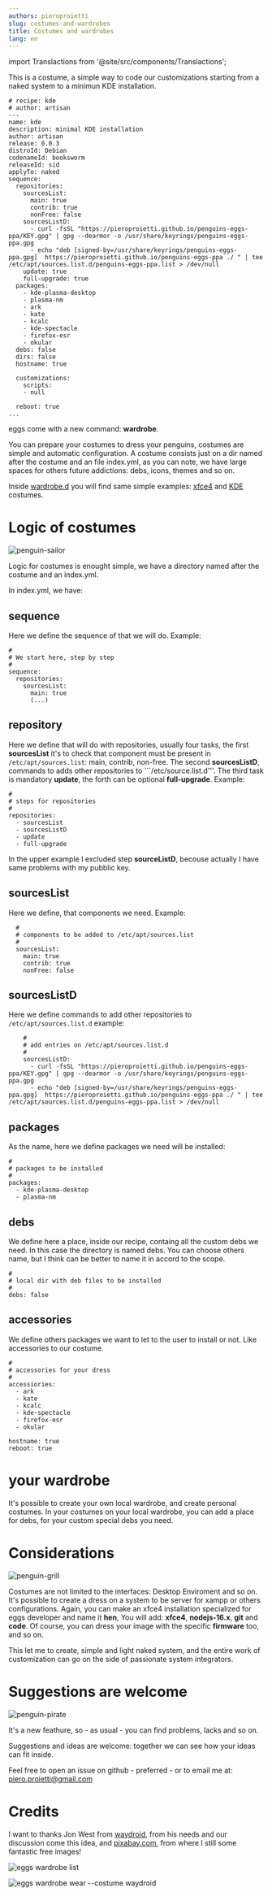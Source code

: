 ```yaml
---
authors: pieroproietti
slug: costumes-and-wardrobes
title: Costumes and wardrobes
lang: en
---
```

import Translactions from '@site/src/components/Translactions';

<Translactions />

This is a costume, a simple way to code our customizations starting from a naked system to a minimun KDE installation.

```
# recipe: kde
# author: artisan
---
name: kde
description: minimal KDE installation
author: artisan
release: 0.0.3
distroId: Debian
codenameId: booksworm
releaseId: sid
applyTo: naked
sequence:
  repositories:
    sourcesList:
      main: true
      contrib: true
      nonFree: false
    sourcesListD:
      - curl -fsSL "https://pieroproietti.github.io/penguins-eggs-ppa/KEY.gpg" | gpg --dearmor -o /usr/share/keyrings/penguins-eggs-ppa.gpg
      - echo "deb [signed-by=/usr/share/keyrings/penguins-eggs-ppa.gpg]  https://pieroproietti.github.io/penguins-eggs-ppa ./ " | tee /etc/apt/sources.list.d/penguins-eggs-ppa.list > /dev/null
    update: true
    full-upgrade: true
  packages:
    - kde-plasma-desktop
    - plasma-nm
    - ark
    - kate
    - kcalc
    - kde-spectacle
    - firefox-esr
    - okular
  debs: false
  dirs: false
  hostname: true

  customizations:
    scripts:
    - null

  reboot: true
...
```


eggs come with a new command: **wardrobe**.

You can prepare your costumes to dress your penguins, costumes are simple and  automatic configuration. A costume consists just on a dir named after the costume and an file index.yml, as you can note, we have large spaces for others future addictions: debs, icons, themes and so on.

Inside [wardrobe.d](https://github.com/pieroproietti/penguins-eggs/blob/master/wardrobe.d) you will find same simple examples: [xfce4](https://github.com/pieroproietti/penguins-eggs/blob/master/wardrobe.d/xfce4/index.yml) and [KDE](https://github.com/pieroproietti/penguins-eggs/blob/master/wardrobe.d/kde/index.yml) costumes.


# Logic of costumes

![penguin-sailor](/images/penguin-sailor.png)

Logic for costumes is enought simple, we have a directory named after the costume and an index.yml. 

In index.yml, we have:

## sequence
Here we define the sequence of that we will do. Example:
```
#
# We start here, step by step
#
sequence:
  repositories:
    sourcesList:
      main: true
      (...)
```

## repository
Here we define that will do with repositories, usually four tasks, the first **sourcesList** it's to check that component must be present in ```/etc/apt/sources.list```: main, contrib, non-free. The second **sourcesListD**, commands to adds other repositories to ```/etc/source.list.d'''. The third task is mandatory **update**, the forth can be optional **full-upgrade**. Example:
```
#
# steps for repositories
#
repositories:
  - sourcesList
  - sourcesListD
  - update
  - full-upgrade
```
In the upper example I excluded step **sourceListD**, becouse actually I have same problems with my pubblic key.

## sourcesList
Here we define, that components we need. Example:
```
  #
  # components to be added to /etc/apt/sources.list
  #
  sourcesList:
    main: true
    contrib: true
    nonFree: false
```

## sourcesListD
Here we define commands to add other repositories to ```/etc/apt/sources.list.d```
example:
```
    #
    # add entries on /etc/apt/sources.list.d
    #
    sourcesListD:
      - curl -fsSL "https://pieroproietti.github.io/penguins-eggs-ppa/KEY.gpg" | gpg --dearmor -o /usr/share/keyrings/penguins-eggs-ppa.gpg
      - echo "deb [signed-by=/usr/share/keyrings/penguins-eggs-ppa.gpg]  https://pieroproietti.github.io/penguins-eggs-ppa ./ " | tee /etc/apt/sources.list.d/penguins-eggs-ppa.list > /dev/null
```

## packages
As the name, here we define packages we need will be installed:
```
#
# packages to be installed
#
packages:
  - kde-plasma-desktop 
  - plasma-nm
```

## debs
We define here a place, inside our recipe, containg all the custom debs we need. In this case the directory is named debs. You can choose others name, but I think can be better to name it in accord to the scope.

```
#
# local dir with deb files to be installed
#
debs: false
```

## accessories
We define others packages we want to let to the user to install or not. Like accessories to our costume.

```
#
# accessories for your dress
#
accessiories:
  - ark 
  - kate 
  - kcalc 
  - kde-spectacle
  - firefox-esr
  - okular
```

```
hostname: true
reboot: true
```
# your wardrobe 

It's possible to create your own local wardrobe, and create personal costumes. In your costumes on your local wardrobe, you can add a place for debs, for your custom special debs you need.


# Considerations
![penguin-grill](/images/penguin-grill.png)

Costumes are not limited to the interfaces: Desktop Enviroment and so on. It's possible to create a dress on a system to be server for xampp or others configurations.  Again, you can make an xfce4 installation specialized for eggs developer and name it **hen**, You will add: **xfce4**, **nodejs-16.x**, **git** and **code**. Of course, you can dress your image with the specific **firmware** too, and so on.

This let me to create, simple and light naked system, and the entire work of customization can go on the side of passionate system integrators.

# Suggestions are welcome
![penguin-pirate](/images/penguin-pirate.jpg)

It's a new feathure, so - as usual - you can find problems, lacks and so on.

Suggestions and ideas are welcome: together we can see how your ideas can fit inside. 

Feel free to open an issue on github - preferred - or to email me at: piero.proietti@gmail.com

# Credits
I want to thanks Jon West from [waydroid](https://waydro.id/), from his needs and our discussion come this idea, and [pixabay.com](https://pixabay.com/vectors/animal-animals-play-dress-up-1296334/), from where I still some fantastic free images!

![eggs wardrobe list](/images/eggs-wardrobe-list.png)


![eggs wardrobe wear --costume waydroid](/images/eggs-wardrobe-wear-costume-waydroid.png)

